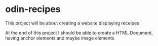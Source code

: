 # odin-recipes
This project will be about creating a website displaying receipes

At the end of this project I should be able to create a HTML Document,
having anchor elements and maybe image elements
